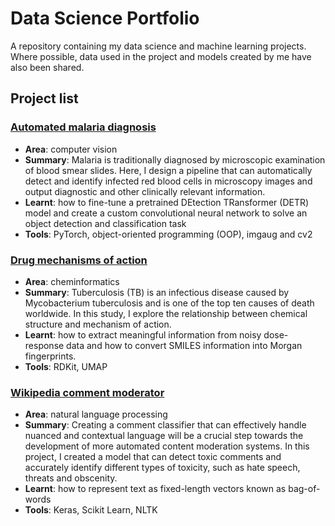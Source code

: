 # Data Science Portfolio

A repository containing my data science and machine learning projects. Where possible, data used in the project and models created by me have also been shared. 

## Project list

### [Automated malaria diagnosis](https://github.com/AnushkaThawani/Data-Science-Portfolio/tree/main/Malaria_detect_classify)

- **Area**: computer vision
- **Summary**: Malaria is traditionally diagnosed by microscopic examination of blood smear slides. Here, I design a pipeline that can automatically detect and identify infected red blood cells in microscopy images and output diagnostic and other clinically relevant information.
- **Learnt**: how to fine-tune a pretrained DEtection TRansformer (DETR) model and create a custom convolutional neural network to solve an object detection and classification task 
- **Tools**: PyTorch, object-oriented programming (OOP), imgaug and cv2

### [Drug mechanisms of action](https://github.com/AnushkaThawani/Data-Science-Portfolio/tree/main/Cheminformatics)

- **Area**: cheminformatics
- **Summary**: Tuberculosis (TB) is an infectious disease caused by Mycobacterium tuberculosis and is one of the top ten causes of death worldwide. In this study, I explore the relationship between chemical structure and mechanism of action.
- **Learnt**: how to extract meaningful information from noisy dose-response data and how to convert SMILES information into Morgan fingerprints.
- **Tools**: RDKit, UMAP

### [Wikipedia comment moderator](https://github.com/AnushkaThawani/Data-Science-Portfolio/tree/main/Wikipedia_comment_moderator)

- **Area**: natural language processing
- **Summary**: Creating a comment classifier that can effectively handle nuanced and contextual language will be a crucial step towards the development of more automated content moderation systems. In this project, I created a model that can detect toxic comments and accurately identify different types of toxicity, such as hate speech, threats and obscenity.
- **Learnt**: how to represent text as fixed-length vectors known as bag-of-words
- **Tools**: Keras, Scikit Learn, NLTK
